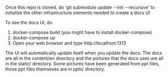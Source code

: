 Once this repo is cloned, do 'git submodule update --init --recursive' to initialize
the other infrastructure elements needed to create a docs UI

To see the docs UI, do

1. docker-compose build (you might have to install docker-compose)
2. docker-compose up
3. Open your web browser and type http://localhost:1313

The UI will automatically update itself when you update the docs. The docs are all in
the content/en directory and the pictures that the docs uses are all in the static/
directory. Some pictures have been generated from ppt files, those ppt files themseves
are in ppts/ directory.



